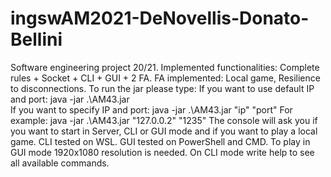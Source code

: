 # ingswAM2021-DeNovellis-Donato-Bellini
Software engineering project 20/21.
Implemented functionalities:
Complete rules + Socket + CLI + GUI + 2 FA.
FA implemented:
Local game, Resilience to disconnections.
To run the jar please type:
If you want to use default IP and port:
java -jar .\AM43.jar         
If you want to specify IP and port:
java -jar .\AM43.jar "ip" "port" 
For example:
java -jar .\AM43.jar "127.0.0.2" "1235"
The console will ask you if you want to start in Server, CLI or GUI mode and if you want to play a local game.
CLI tested on WSL. GUI tested on PowerShell and CMD. To play in GUI mode 1920x1080 resolution is needed.
On CLI mode write help to see all available commands.
